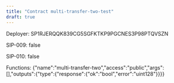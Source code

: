```yaml
---
title: "Contract multi-transfer-two-test"
draft: true
---
```

Deployer: SP1RJERQQK839CG5SGFKTKP9PGCNES3P98PTQVSZN

SIP-009: false

SIP-010: false

Functions:
{"name":"multi-transfer-two","access":"public","args":[],"outputs":{"type":{"response":{"ok":"bool","error":"uint128"}}}}
